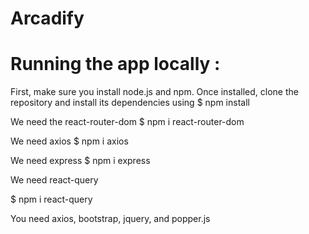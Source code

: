 # Arcadify

# Running the app locally : 

First, make sure you install node.js and npm.
Once installed, clone the repository and install its dependencies using
$ npm install

We need the react-router-dom
$ npm i react-router-dom

We need axios
$ npm i axios

We need express
$ npm i express

We need react-query

$ npm i react-query

You need axios, bootstrap, jquery, and popper.js